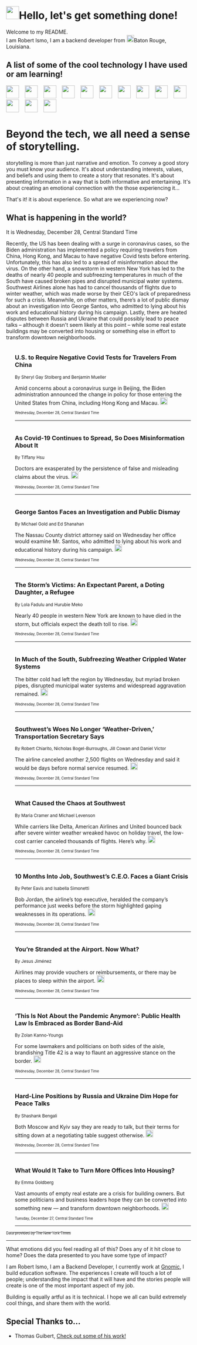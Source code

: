 <h1><img src="https://emojis.slackmojis.com/emojis/images/1643514375/3493/hot-coffee.gif?1643514375" width="35"/>Hello, let's get something done!</h1>

<p>Welcome to my README.<br/>
I am Robert Ismo, I am a backend developer from <img src="https://emojis.slackmojis.com/emojis/images/1638395689/50435/moulin_rouge.png?1638395689" width="20"/>Baton Rouge, Louisiana.</p>
<h2>A list of some of the cool technology I have used or am learning!</h2>
<p>
<img src="https://emojis.slackmojis.com/emojis/images/1643516091/21142/meow_bongotap.gif?1643516091" width="35" alt="">
<img src="https://img.shields.io/badge/Favorite%20Frontend%20Framework-SvelteKit-f83903" alt="">
<img src="https://img.shields.io/badge/Second%20Favorite-Vue-40b581" alt="">
<img src="https://img.shields.io/badge/Most%20Used%20Runtime-Nodejs-78b061" alt="">
<img src="https://emojis.slackmojis.com/emojis/images/1643517416/34482/fire.gif?1643517416" width="35" alt="">
<img src="https://img.shields.io/badge/Javascript%20But%20Better-Typescript-0078ca" alt="">
<img src="https://img.shields.io/badge/Favorite%20Language-Elixir-3e244d" alt="">
<img src="https://img.shields.io/badge/Containerize%20Everything-Docker-6ac9ef" alt="">
<img src="https://emojis.slackmojis.com/emojis/images/1643514596/5999/meow_party.gif?1643514596" width="35" alt="">
<img src="https://img.shields.io/badge/API%20Love%20Language-Graphql-de32a5" alt="">
<img src="https://img.shields.io/badge/Our%20Favorite%20Version%20Controller-Git-e94f33" alt="">
<img src="https://img.shields.io/badge/Favorite%20Database-Redis-d42d1d" alt="">
<img src="https://emojis.slackmojis.com/emojis/images/1643514559/5584/deployparrot.gif?1643514559" width="35" alt="">
<img src="https://img.shields.io/badge/Container%20Interstate-RabbitMQ-f66200" alt="">
<img src="https://img.shields.io/badge/Gotta%20Learn-Kubernetes-316adf" alt="">
<img src="https://img.shields.io/badge/Really%20Mature%20Now-WASM-654fef" alt="">
<img src="https://emojis.slackmojis.com/emojis/images/1666642497/61942/dance_vibe.gif?1666642497" width="35" alt="">
<img src="https://img.shields.io/badge/For%20My%20M1-ARM64-657d96" alt="">
<img src="https://img.shields.io/badge/Loving%20This%20So%20Much-TailwindCSS-17bcb5" alt="">
<img src="https://img.shields.io/badge/Cool%20Build%20Tool-Vite-f9cb24" alt="">
<img src="https://emojis.slackmojis.com/emojis/images/1669231376/62819/working-on-it.gif?1669231376" width="35" alt="">
<img src="https://img.shields.io/badge/Fun%20and%20Easy%20Database-MongoDB-5f8c49" alt="">
<img src="https://img.shields.io/badge/JS%20Life%20Support-NPM-c73737" alt="">
<img src="https://img.shields.io/badge/I%20Liked%20It-DynamoDB-0073b9" alt="">
<img src="https://emojis.slackmojis.com/emojis/images/1643514045/46/question.gif?1643514045" width="35" alt="">
<img src="https://img.shields.io/badge/cool-React-60d6f9" alt="">
<img src="https://img.shields.io/badge/Future%20Big%20Project-Lambda-f37e00" alt="">
<img src="https://img.shields.io/badge/NPM%20But%20Better-PNPM-f1aa07" alt="">
<img src="https://emojis.slackmojis.com/emojis/images/1643514943/9662/fbwow.gif?1643514943" width="35" alt="">
<img src="https://img.shields.io/badge/First%20Language-C-662079" alt="">
<img src="https://img.shields.io/badge/Where%20I%20Deploy%20Frontend-Vercel-000000" alt="">
<img src="https://img.shields.io/badge/Who%20Does%20not%20Want%20an%20App-Swift-f9492a" alt="">
<img src="https://emojis.slackmojis.com/emojis/images/1643514058/151/javascript.png?1643514058" width="35" alt="">
<img src="https://img.shields.io/badge/cool-Python-fbd542" alt="">
<img src="https://img.shields.io/badge/Favorite%20Something-Stripe-656cdc" alt="">
<img src="https://img.shields.io/badge/Of%20Course-HTML5-ed6327" alt="">
<img src="https://emojis.slackmojis.com/emojis/images/1660415405/60731/bomb.gif?1660415405" width="35" alt="">
<img src="https://img.shields.io/badge/hate-CSS-2964ec" alt="">
<img src="https://img.shields.io/badge/Learning-CircleCI-141215" alt="">
<img src="https://img.shields.io/badge/Learning-Rust-fbbb3b" alt="">
<img src="https://emojis.slackmojis.com/emojis/images/1660415397/60712/writing-hand.gif?1660415397" width="35" alt="">
<img src="https://img.shields.io/badge/Dev%20Browser%20of%20Choice-Firefox-cc4e26" alt="">
<img src="https://img.shields.io/badge/Recoverying%20From%20Windows-UNIX-1781e3" alt="">
<img src="https://img.shields.io/badge/LOVE-LogSeq-90c1c2" alt="">
<img src="https://emojis.slackmojis.com/emojis/images/1643514066/223/kirby.gif?1643514066" width="35" alt="">
<img src="https://img.shields.io/badge/Daily%20Driver-MacOS-e6e6e8" alt="">
<img src="https://img.shields.io/badge/Git%20Server-Github-000000" alt="">
<img src="https://img.shields.io/badge/enjoyable-EC2-f17428" alt="">
<img src="https://emojis.slackmojis.com/emojis/images/1643514239/2069/excited.gif?1643514239" width="35" alt="">
</p>
<h1>Beyond the tech, we all need a sense of storytelling.</h1>
<p>storytelling is more than just narrative and emotion. To convey a good story you must know your audience. It's about understanding interests, values, and beliefs and using them to create a story that resonates. It's about presenting information in a way that is both informative and entertaining. It's about creating an emotional connection with the those experiencing it...</p>
<p>That's it! it is about experience. So what are we experiencing now?</p>
<h2>What is happening in the world?</h2>
<p>It is Wednesday, December 28, Central Standard Time</p>
<p>
Recently, the US has been dealing with a surge in coronavirus cases, so the Biden administration has implemented a policy requiring travelers from China, Hong Kong, and Macau to have negative Covid tests before entering. Unfortunately, this has also led to a spread of misinformation about the virus. On the other hand, a snowstorm in western New York has led to the deaths of nearly 40 people and subfreezing temperatures in much of the South have caused broken pipes and disrupted municipal water systems. Southwest Airlines alone has had to cancel thousands of flights due to winter weather, which was made worse by their CEO&#39;s lack of preparedness for such a crisis. Meanwhile, on other matters, there’s a lot of public dismay about an investigation into George Santos, who admitted to lying about his work and educational history during his campaign. Lastly, there are heated disputes between Russia and Ukraine that could possibly lead to peace talks – although it doesn&#39;t seem likely at this point – while some real estate buildings may be converted into housing or something else in effort to transform downtown neighborhoods.</p>
<ol>
<img src="https://img.shields.io/badge/-us-blue" alt="">
<h3>U.S. to Require Negative Covid Tests for Travelers From China</h3>
<sub>By Sheryl Gay Stolberg and Benjamin Mueller</sub>
<p>Amid concerns about a coronavirus surge in Beijing, the Biden administration announced the change in policy for those entering the United States from China, including Hong Kong and Macau.  <a href="https://nyti.ms/3jCj1v2"><img src="https://developer.nytimes.com/files/poweredby_nytimes_30b.png?v=1583354208352" height="20"></a></p>
<sub><sub>Wednesday, December 28, Central Standard Time</sub></sub>
<hr/>
<img src="https://img.shields.io/badge/-technology-blue" alt="">
<h3>As Covid-19 Continues to Spread, So Does Misinformation About It</h3>
<sub>By Tiffany Hsu</sub>
<p>Doctors are exasperated by the persistence of false and misleading claims about the virus.  <a href="https://nyti.ms/3Vu7lHN"><img src="https://developer.nytimes.com/files/poweredby_nytimes_30b.png?v=1583354208352" height="20"></a></p>
<sub><sub>Wednesday, December 28, Central Standard Time</sub></sub>
<hr/>
<img src="https://img.shields.io/badge/-nyregion-blue" alt="">
<h3>George Santos Faces an Investigation and Public Dismay</h3>
<sub>By Michael Gold and Ed Shanahan</sub>
<p>The Nassau County district attorney said on Wednesday her office would examine Mr. Santos, who admitted to lying about his work and educational history during his campaign.  <a href="https://nyti.ms/3Vt0YVd"><img src="https://developer.nytimes.com/files/poweredby_nytimes_30b.png?v=1583354208352" height="20"></a></p>
<sub><sub>Wednesday, December 28, Central Standard Time</sub></sub>
<hr/>
<img src="https://img.shields.io/badge/-nyregion-blue" alt="">
<h3>The Storm’s Victims: An Expectant Parent, a Doting Daughter, a Refugee</h3>
<sub>By Lola Fadulu and Hurubie Meko</sub>
<p>Nearly 40 people in western New York are known to have died in the storm, but officials expect the death toll to rise.  <a href="https://nyti.ms/3YWxB0i"><img src="https://developer.nytimes.com/files/poweredby_nytimes_30b.png?v=1583354208352" height="20"></a></p>
<sub><sub>Wednesday, December 28, Central Standard Time</sub></sub>
<hr/>
<img src="https://img.shields.io/badge/-us-blue" alt="">
<h3>In Much of the South, Subfreezing Weather Crippled Water Systems</h3>
<sub></sub>
<p>The bitter cold had left the region by Wednesday, but myriad broken pipes, disrupted municipal water systems and widespread aggravation remained.  <a href="https://nyti.ms/3Q0FvSD"><img src="https://developer.nytimes.com/files/poweredby_nytimes_30b.png?v=1583354208352" height="20"></a></p>
<sub><sub>Wednesday, December 28, Central Standard Time</sub></sub>
<hr/>
<img src="https://img.shields.io/badge/-us-blue" alt="">
<h3>Southwest’s Woes No Longer ‘Weather-Driven,’ Transportation Secretary Says</h3>
<sub>By Robert Chiarito, Nicholas Bogel-Burroughs, Jill Cowan and Daniel Victor</sub>
<p>The airline canceled another 2,500 flights on Wednesday and said it would be days before normal service resumed.  <a href="https://nyti.ms/3QcFM53"><img src="https://developer.nytimes.com/files/poweredby_nytimes_30b.png?v=1583354208352" height="20"></a></p>
<sub><sub>Wednesday, December 28, Central Standard Time</sub></sub>
<hr/>
<img src="https://img.shields.io/badge/-travel-blue" alt="">
<h3>What Caused the Chaos at Southwest</h3>
<sub>By Maria Cramer and Michael Levenson</sub>
<p>While carriers like Delta, American Airlines and United bounced back after severe winter weather wreaked havoc on holiday travel, the low-cost carrier canceled thousands of flights. Here’s why.  <a href="https://nyti.ms/3jCEgNi"><img src="https://developer.nytimes.com/files/poweredby_nytimes_30b.png?v=1583354208352" height="20"></a></p>
<sub><sub>Wednesday, December 28, Central Standard Time</sub></sub>
<hr/>
<img src="https://img.shields.io/badge/-business-blue" alt="">
<h3>10 Months Into Job, Southwest’s C.E.O. Faces a Giant Crisis</h3>
<sub>By Peter Eavis and Isabella Simonetti</sub>
<p>Bob Jordan, the airline’s top executive, heralded the company’s performance just weeks before the storm highlighted gaping weaknesses in its operations.  <a href="https://nyti.ms/3I5eETd"><img src="https://developer.nytimes.com/files/poweredby_nytimes_30b.png?v=1583354208352" height="20"></a></p>
<sub><sub>Wednesday, December 28, Central Standard Time</sub></sub>
<hr/>
<img src="https://img.shields.io/badge/-us-blue" alt="">
<h3>You’re Stranded at the Airport. Now What?</h3>
<sub>By Jesus Jiménez</sub>
<p>Airlines may provide vouchers or reimbursements, or there may be places to sleep within the airport.  <a href="https://nyti.ms/3hXNMtL"><img src="https://developer.nytimes.com/files/poweredby_nytimes_30b.png?v=1583354208352" height="20"></a></p>
<sub><sub>Wednesday, December 28, Central Standard Time</sub></sub>
<hr/>
<img src="https://img.shields.io/badge/-us-blue" alt="">
<h3>‘This Is Not About the Pandemic Anymore’: Public Health Law Is Embraced as Border Band-Aid</h3>
<sub>By Zolan Kanno-Youngs</sub>
<p>For some lawmakers and politicians on both sides of the aisle, brandishing Title 42 is a way to flaunt an aggressive stance on the border.  <a href="https://nyti.ms/3WnpW9P"><img src="https://developer.nytimes.com/files/poweredby_nytimes_30b.png?v=1583354208352" height="20"></a></p>
<sub><sub>Wednesday, December 28, Central Standard Time</sub></sub>
<hr/>
<img src="https://img.shields.io/badge/-world-blue" alt="">
<h3>Hard-Line Positions by Russia and Ukraine Dim Hope for Peace Talks</h3>
<sub>By Shashank Bengali</sub>
<p>Both Moscow and Kyiv say they are ready to talk, but their terms for sitting down at a negotiating table suggest otherwise.  <a href="https://nyti.ms/3WuXF1b"><img src="https://developer.nytimes.com/files/poweredby_nytimes_30b.png?v=1583354208352" height="20"></a></p>
<sub><sub>Wednesday, December 28, Central Standard Time</sub></sub>
<hr/>
<img src="https://img.shields.io/badge/-business-blue" alt="">
<h3>What Would It Take to Turn More Offices Into Housing?</h3>
<sub>By Emma Goldberg</sub>
<p>Vast amounts of empty real estate are a crisis for building owners. But some politicians and business leaders hope they can be converted into something new — and transform downtown neighborhoods.  <a href="https://nyti.ms/3C2D4ZW"><img src="https://developer.nytimes.com/files/poweredby_nytimes_30b.png?v=1583354208352" height="20"></a></p>
<sub><sub>Tuesday, December 27, Central Standard Time</sub></sub>
<hr/>
</ol>
<a href="https://developer.nytimes.com"><sub><sub>Data provided by The New York Times</sub></sub></a>
<hr/>
<p>What emotions did you feel reading all of this? Does any of it hit close to home? Does the data presented to you have some type of impact?</p>
<p>I am Robert Ismo, I am a Backend Developer, I currently work at <a href="https://gnomic.education/">Gnomic</a>, I build education software. The experiences I create will touch a lot of people; understanding the impact that it will have and the stories people will create is one of the most important aspect of my job.</p>
<p>Building is equally artful as it is technical. I hope we all can build extremely cool things, and share them with the world.</p>
<h2>Special Thanks to...</h2>
<ul>
<li>Thomas Guibert, <a href="https://github.com/thmsgbrt/thmsgbrt">Check out some of his work!</a></li>
</ul>